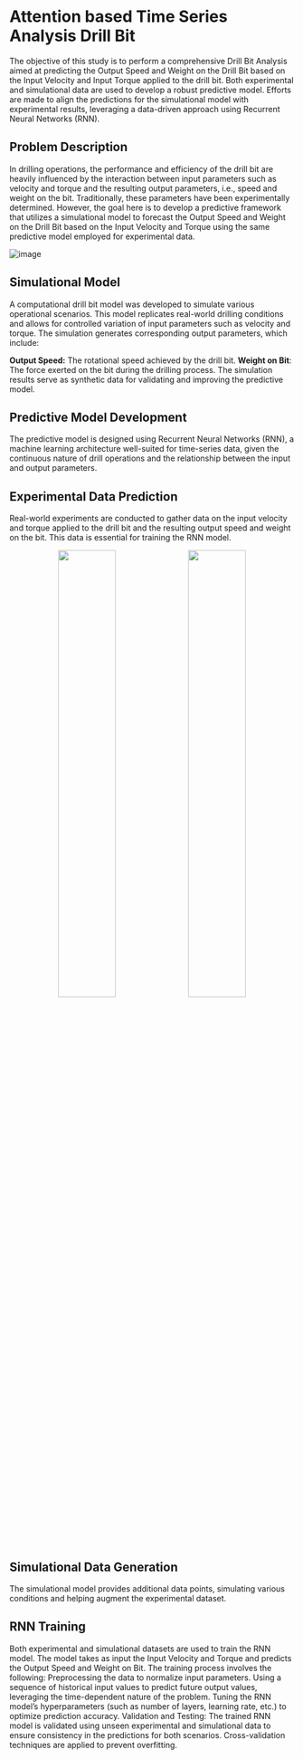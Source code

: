 # Attention based Time Series Analysis Drill Bit

The objective of this study is to perform a comprehensive Drill Bit Analysis aimed at predicting the Output Speed and Weight on the Drill Bit based on the Input Velocity and Input Torque applied to the drill bit. Both experimental and simulational data are used to develop a robust predictive model. Efforts are made to align the predictions for the simulational model with experimental results, leveraging a data-driven approach using Recurrent Neural Networks (RNN).

## Problem Description
In drilling operations, the performance and efficiency of the drill bit are heavily influenced by the interaction between input parameters such as velocity and torque and the resulting output parameters, i.e., speed and weight on the bit. Traditionally, these parameters have been experimentally determined. However, the goal here is to develop a predictive framework that utilizes a simulational model to forecast the Output Speed and Weight on the Drill Bit based on the Input Velocity and Torque using the same predictive model employed for experimental data.

![image](drillstring.png)

## Simulational Model
A computational drill bit model was developed to simulate various operational scenarios. This model replicates real-world drilling conditions and allows for controlled variation of input parameters such as velocity and torque. The simulation generates corresponding output parameters, which include:

**Output Speed:** The rotational speed achieved by the drill bit.
**Weight on Bit**: The force exerted on the bit during the drilling process.
The simulation results serve as synthetic data for validating and improving the predictive model.

## Predictive Model Development
The predictive model is designed using Recurrent Neural Networks (RNN), a machine learning architecture well-suited for time-series data, given the continuous nature of drill operations and the relationship between the input and output parameters.

## Experimental Data Prediction 
Real-world experiments are conducted to gather data on the input velocity and torque applied to the drill bit and the resulting output speed and weight on the bit. This data is essential for training the RNN model.
<p align="center">
  <img src="https://github.com/user-attachments/assets/d6754b79-136e-4821-a2c9-71d8edcefb0b" width="45%" />
  <img src="https://github.com/user-attachments/assets/5c2bc0f3-0626-41ff-8952-74262d78f154" width="45%" />
</p>

## Simulational Data Generation
The simulational model provides additional data points, simulating various conditions and helping augment the experimental dataset.

## RNN Training
Both experimental and simulational datasets are used to train the RNN model. The model takes as input the Input Velocity and Torque and predicts the Output Speed and Weight on Bit. The training process involves the following:
Preprocessing the data to normalize input parameters.
Using a sequence of historical input values to predict future output values, leveraging the time-dependent nature of the problem.
Tuning the RNN model’s hyperparameters (such as number of layers, learning rate, etc.) to optimize prediction accuracy.
Validation and Testing: The trained RNN model is validated using unseen experimental and simulational data to ensure consistency in the predictions for both scenarios. Cross-validation techniques are applied to prevent overfitting.
